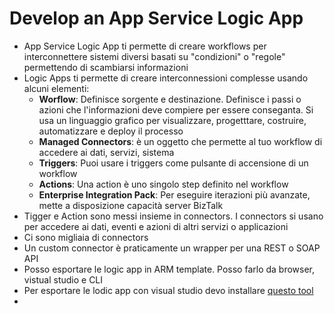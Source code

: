 # Develop an App Service Logic App

- App Service Logic App ti permette di creare workflows per interconnettere sistemi diversi basati su "condizioni" o "regole" permettendo di scambiarsi informazioni
- Logic Apps ti permette di creare interconnessioni complesse usando alcuni elementi:
  - **Worflow**: Definisce sorgente e destinazione. Definisce i passi o azioni che l'informazioni deve compiere per essere conseganta. Si usa un linguaggio grafico per visualizzare, progetttare, costruire, automatizzare e deploy il processo
  - **Managed Connectors**: è un oggetto che permette al tuo workflow di accedere ai dati, servizi, sistema
  - **Triggers**: Puoi usare i triggers come pulsante di accensione di un workflow
  - **Actions**: Una action è uno singolo step definito nel workflow
  - **Enterprise Integration Pack**: Per eseguire iterazioni più avanzate, mette a disposizione capacità server BizTalk
- Tigger e Action sono messi insieme in connectors. I connectors si usano per accedere ai dati, eventi e azioni di altri servizi o applicazioni
- Ci sono migliaia di connectors
- Un custom connector è praticamente un wrapper per una REST o SOAP API
- Posso esportare le logic app in ARM template. Posso farlo da browser, vistual studio e CLI
- Per esportare le lodic app con visual studio devo installare [questo tool](https://marketplace.visualstudio.com/items?itemName=VinaySinghMSFT.AzureLogicAppsToolsForVS2019)
- 